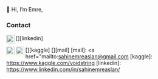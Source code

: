 👋 Hi, I’m Emre,

### Contact

[<img  width="22" src="https://unpkg.com/simple-icons@v4/icons/linkedin.svg" align="left" />][linkedin]

[<img  width="22" src="https://unpkg.com/simple-icons@v4/icons/kaggle.svg" align="left" />][kaggle]
[<img  width="22" src="https://unpkg.com/simple-icons@v4/icons/mail.svg" align="left" />][mail]
[mail]: <a href="mailto:sahinemreaslan@gmail.com
[kaggle]: https://www.kaggle.com/voidstring
[linkedin]: https://www.linkedin.com/in/sahinemreaslan/
<br />
<br />
